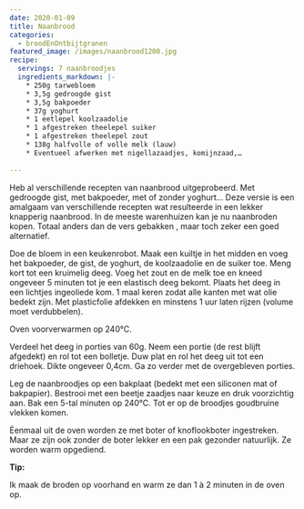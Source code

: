 ```yaml
---
date: 2020-01-09
title: Naanbrood
categories:
  - broodEnOntbijtgranen
featured_image: /images/naanbrood1200.jpg
recipe:
  servings: 7 naanbroodjes
  ingredients_markdown: |-
    * 250g tarwebloem    * 3,5g gedroogde gist    * 3,5g bakpoeder    * 37g yoghurt    * 1 eetlepel koolzaadolie    * 1 afgestreken theelepel suiker    * 1 afgestreken theelepel zout    * 138g halfvolle of volle melk (lauw)    * Eventueel afwerken met nigellazaadjes, komijnzaad,…   
---
```

Heb al verschillende recepten van naanbrood uitgeprobeerd.Met gedroogde gist, met bakpoeder, met of zonder yoghurt...Deze versie is een amalgaam van verschillende recepten wat resulteerde in een lekker knapperig naanbrood.In de meeste warenhuizen kan je nu naanbroden kopen.Totaal anders dan de vers gebakken , maar toch zeker een goed alternatief.

<!--more-->

Doe de bloem in een keukenrobot.Maak een kuiltje in het midden en voeg het bakpoeder, de gist, de yoghurt, de koolzaadolie en de suiker toe.Meng kort tot een kruimelig deeg.Voeg het zout en de melk toe en kneed ongeveer 5 minuten tot je een elastisch deeg bekomt.Plaats het deeg in een lichtjes ingeoliede kom.1 maal keren zodat alle kanten met wat olie bedekt zijn.Met plasticfolie afdekken en minstens 1 uur laten rijzen (volume moet verdubbelen).Oven voorverwarmen op 240°C.Verdeel het deeg in porties van 60g.Neem een portie (de rest blijft afgedekt) en rol tot een bolletje. Duw plat en rol het deeg uit tot een driehoek.Dikte ongeveer 0,4cm.Ga zo verder met de overgebleven porties.Leg de naanbroodjes op een bakplaat (bedekt met een siliconen mat of bakpapier).Bestrooi met een beetje zaadjes naar keuze en druk voorzichtig aan.Bak een 5-tal minuten op 240°C. Tot er op de broodjes goudbruine vlekken komen. Éenmaal uit de oven worden ze met boter of knoflookboter ingestreken.Maar ze zijn ook zonder de boter lekker en een pak gezonder natuurlijk.Ze worden warm opgediend.<b>Tip: </b>Ik maak de broden op voorhand en warm ze dan 1 à 2 minuten in de oven op. 




